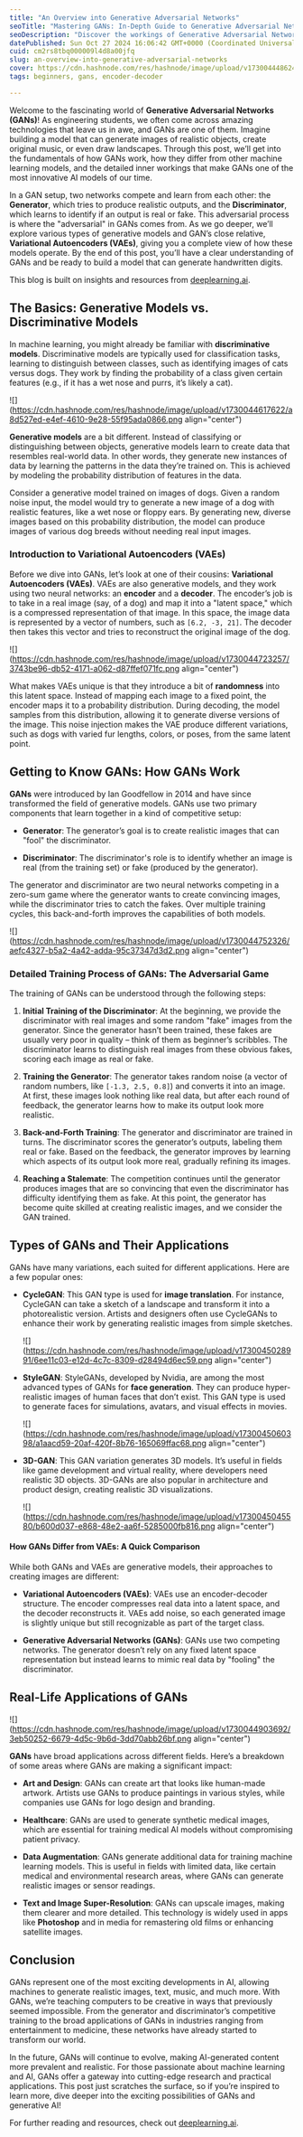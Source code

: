 ```yaml
---
title: "An Overview into Generative Adversarial Networks"
seoTitle: "Mastering GANs: In-Depth Guide to Generative Adversarial Networks"
seoDescription: "Discover the workings of Generative Adversarial Networks (GANs) with a step-by-step guide, from basics to real-world applications. "
datePublished: Sun Oct 27 2024 16:06:42 GMT+0000 (Coordinated Universal Time)
cuid: cm2rs8tbq000009l4d8a00jfq
slug: an-overview-into-generative-adversarial-networks
cover: https://cdn.hashnode.com/res/hashnode/image/upload/v1730044486241/847e6f66-cbe8-4994-8bc3-cffff98aca08.webp
tags: beginners, gans, encoder-decoder

---
```


Welcome to the fascinating world of **Generative Adversarial Networks (GANs)**! As engineering students, we often come across amazing technologies that leave us in awe, and GANs are one of them. Imagine building a model that can generate images of realistic objects, create original music, or even draw landscapes. Through this post, we’ll get into the fundamentals of how GANs work, how they differ from other machine learning models, and the detailed inner workings that make GANs one of the most innovative AI models of our time.

In a GAN setup, two networks compete and learn from each other: the **Generator**, which tries to produce realistic outputs, and the **Discriminator**, which learns to identify if an output is real or fake. This adversarial process is where the "adversarial" in GANs comes from. As we go deeper, we’ll explore various types of generative models and GAN’s close relative, **Variational Autoencoders (VAEs)**, giving you a complete view of how these models operate. By the end of this post, you’ll have a clear understanding of GANs and be ready to build a model that can generate handwritten digits.

This blog is built on insights and resources from [deeplearning.ai](https://www.deeplearning.ai/).

## The Basics: Generative Models vs. Discriminative Models

In machine learning, you might already be familiar with **discriminative models**. Discriminative models are typically used for classification tasks, learning to distinguish between classes, such as identifying images of cats versus dogs. They work by finding the probability of a class given certain features (e.g., if it has a wet nose and purrs, it’s likely a cat).

![](https://cdn.hashnode.com/res/hashnode/image/upload/v1730044617622/a8d527ed-e4ef-4610-9e28-55f95ada0866.png align="center")

**Generative models** are a bit different. Instead of classifying or distinguishing between objects, generative models learn to create data that resembles real-world data. In other words, they generate new instances of data by learning the patterns in the data they’re trained on. This is achieved by modeling the probability distribution of features in the data.

Consider a generative model trained on images of dogs. Given a random noise input, the model would try to generate a new image of a dog with realistic features, like a wet nose or floppy ears. By generating new, diverse images based on this probability distribution, the model can produce images of various dog breeds without needing real input images.

### Introduction to Variational Autoencoders (VAEs)

Before we dive into GANs, let’s look at one of their cousins: **Variational Autoencoders (VAEs)**. VAEs are also generative models, and they work using two neural networks: an **encoder** and a **decoder**. The encoder’s job is to take in a real image (say, of a dog) and map it into a "latent space," which is a compressed representation of that image. In this space, the image data is represented by a vector of numbers, such as `[6.2, -3, 21]`. The decoder then takes this vector and tries to reconstruct the original image of the dog.

![](https://cdn.hashnode.com/res/hashnode/image/upload/v1730044723257/3743be96-db52-4171-a062-d87ffef071fc.png align="center")

What makes VAEs unique is that they introduce a bit of **randomness** into this latent space. Instead of mapping each image to a fixed point, the encoder maps it to a probability distribution. During decoding, the model samples from this distribution, allowing it to generate diverse versions of the image. This noise injection makes the VAE produce different variations, such as dogs with varied fur lengths, colors, or poses, from the same latent point.

## Getting to Know GANs: How GANs Work

**GANs** were introduced by Ian Goodfellow in 2014 and have since transformed the field of generative models. GANs use two primary components that learn together in a kind of competitive setup:

* **Generator**: The generator’s goal is to create realistic images that can "fool" the discriminator.
    
* **Discriminator**: The discriminator's role is to identify whether an image is real (from the training set) or fake (produced by the generator).
    

The generator and discriminator are two neural networks competing in a zero-sum game where the generator wants to create convincing images, while the discriminator tries to catch the fakes. Over multiple training cycles, this back-and-forth improves the capabilities of both models.

![](https://cdn.hashnode.com/res/hashnode/image/upload/v1730044752326/aefc4327-b5a2-4a42-adda-95c37347d3d2.png align="center")

### Detailed Training Process of GANs: The Adversarial Game

The training of GANs can be understood through the following steps:

1. **Initial Training of the Discriminator**: At the beginning, we provide the discriminator with real images and some random "fake" images from the generator. Since the generator hasn’t been trained, these fakes are usually very poor in quality – think of them as beginner’s scribbles. The discriminator learns to distinguish real images from these obvious fakes, scoring each image as real or fake.
    
2. **Training the Generator**: The generator takes random noise (a vector of random numbers, like `[-1.3, 2.5, 0.8]`) and converts it into an image. At first, these images look nothing like real data, but after each round of feedback, the generator learns how to make its output look more realistic.
    
3. **Back-and-Forth Training**: The generator and discriminator are trained in turns. The discriminator scores the generator’s outputs, labeling them real or fake. Based on the feedback, the generator improves by learning which aspects of its output look more real, gradually refining its images.
    
4. **Reaching a Stalemate**: The competition continues until the generator produces images that are so convincing that even the discriminator has difficulty identifying them as fake. At this point, the generator has become quite skilled at creating realistic images, and we consider the GAN trained.
    

## Types of GANs and Their Applications

GANs have many variations, each suited for different applications. Here are a few popular ones:

* **CycleGAN**: This GAN type is used for **image translation**. For instance, CycleGAN can take a sketch of a landscape and transform it into a photorealistic version. Artists and designers often use CycleGANs to enhance their work by generating realistic images from simple sketches.
    
    ![](https://cdn.hashnode.com/res/hashnode/image/upload/v1730045028991/6ee11c03-e12d-4c7c-8309-d28494d6ec59.png align="center")
    
* **StyleGAN**: StyleGANs, developed by Nvidia, are among the most advanced types of GANs for **face generation**. They can produce hyper-realistic images of human faces that don’t exist. This GAN type is used to generate faces for simulations, avatars, and visual effects in movies.
    
    ![](https://cdn.hashnode.com/res/hashnode/image/upload/v1730045060398/a1aacd59-20af-420f-8b76-165069ffac68.png align="center")
    
* **3D-GAN**: This GAN variation generates 3D models. It’s useful in fields like game development and virtual reality, where developers need realistic 3D objects. 3D-GANs are also popular in architecture and product design, creating realistic 3D visualizations.
    
    ![](https://cdn.hashnode.com/res/hashnode/image/upload/v1730045045580/b600d037-e868-48e2-aa6f-5285000fb816.png align="center")
    

#### How GANs Differ from VAEs: A Quick Comparison

While both GANs and VAEs are generative models, their approaches to creating images are different:

* **Variational Autoencoders (VAEs)**: VAEs use an encoder-decoder structure. The encoder compresses real data into a latent space, and the decoder reconstructs it. VAEs add noise, so each generated image is slightly unique but still recognizable as part of the target class.
    
* **Generative Adversarial Networks (GANs)**: GANs use two competing networks. The generator doesn’t rely on any fixed latent space representation but instead learns to mimic real data by "fooling" the discriminator.
    

## Real-Life Applications of GANs

![](https://cdn.hashnode.com/res/hashnode/image/upload/v1730044903692/3eb50252-6679-4d5c-9b6d-3dd70abb26bf.png align="center")

**GANs** have broad applications across different fields. Here’s a breakdown of some areas where GANs are making a significant impact:

* **Art and Design**: GANs can create art that looks like human-made artwork. Artists use GANs to produce paintings in various styles, while companies use GANs for logo design and branding.
    
* **Healthcare**: GANs are used to generate synthetic medical images, which are essential for training medical AI models without compromising patient privacy.
    
* **Data Augmentation**: GANs generate additional data for training machine learning models. This is useful in fields with limited data, like certain medical and environmental research areas, where GANs can generate realistic images or sensor readings.
    
* **Text and Image Super-Resolution**: GANs can upscale images, making them clearer and more detailed. This technology is widely used in apps like **Photoshop** and in media for remastering old films or enhancing satellite images.
    

## Conclusion

GANs represent one of the most exciting developments in AI, allowing machines to generate realistic images, text, music, and much more. With GANs, we’re teaching computers to be creative in ways that previously seemed impossible. From the generator and discriminator’s competitive training to the broad applications of GANs in industries ranging from entertainment to medicine, these networks have already started to transform our world.

In the future, GANs will continue to evolve, making AI-generated content more prevalent and realistic. For those passionate about machine learning and AI, GANs offer a gateway into cutting-edge research and practical applications. This post just scratches the surface, so if you’re inspired to learn more, dive deeper into the exciting possibilities of GANs and generative AI!

For further reading and resources, check out [deeplearning.ai](https://www.deeplearning.ai/).